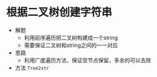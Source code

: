 # 根据二叉树创建字符串
- 解题
    - 利用前序遍历把二叉树构建成一个string
    - 需要保证二叉树和string之间的一一对应
- 思路
    - 利用广度遍历方法，保证空节点保留，多余的可以去除
- 方法
`Tree2str`